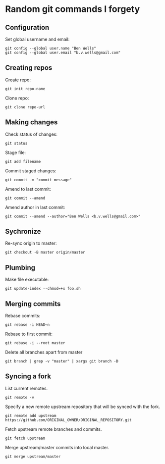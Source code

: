 # Random git commands I forgety

## Configuration

Set global username and email:
```
git config --global user.name "Ben Wells"
git config --global user.email "b.v.wells@gmail.com"
```

## Creating repos

Create repo:
```
git init repo-name
```

Clone repo:

```
git clone repo-url
```

## Making changes

Check status of changes:
```
git status
```

Stage file:
```
git add filename
```

Commit staged changes:
```
git commit -m "commit message"
```

Amend to last commit:
```
git commit --amend
```

Amend author in last commit:
```
git commit --amend --author="Ben Wells <b.v.wells@gmail.com>"
```

## Sychronize

Re-sync origin to master:
```
git checkout -B master origin/master
```

## Plumbing

Make file executable:
```
git update-index --chmod=+x foo.sh
```

## Merging commits

Rebase commits:
```
git rebase -i HEAD~n
```

Rebase to first commit:
```
git rebase -i --root master
```

Delete all branches apart from master
```
git branch | grep -v "master" | xargs git branch -D 
```

## Syncing a fork

List current remotes.
```
git remote -v
```

Specify a new remote upstream repository that will be synced with the fork.
```
git remote add upstream https://github.com/ORIGINAL_OWNER/ORIGINAL_REPOSITORY.git
```

Fetch upstream remote branches and commits.
```
git fetch upstream
```

Merge upstream/master commits into local master.
```
git merge upstream/master
```
